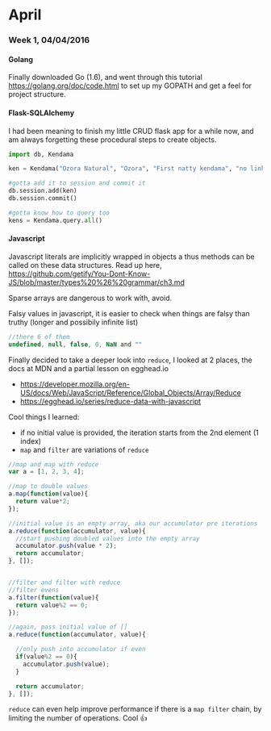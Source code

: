 # April

### Week 1, 04/04/2016

#### Golang

Finally downloaded Go (1.6), and went through this tutorial https://golang.org/doc/code.html to set up my GOPATH and get a feel for project structure.

#### Flask-SQLAlchemy

I had been meaning to finish my little CRUD flask app for a while now, and am always forgetting these procedural steps to create objects.

```python
import db, Kendama

ken = Kendama("Ozora Natural", "Ozora", "First natty kendama", "no link")

#gotta add it to session and commit it
db.session.add(ken)
db.session.commit()

#gotta know how to query too
kens = Kendama.query.all()
```

#### Javascript

Javascript literals are implicitly wrapped in objects a thus methods can be called on these data structures. Read up here, https://github.com/getify/You-Dont-Know-JS/blob/master/types%20%26%20grammar/ch3.md  

Sparse arrays are dangerous to work with, avoid.

Falsy values in javascript, it is easier to check when things are falsy than truthy (longer and possibily infinite list)

```javascript
//there 6 of them
undefined, null, false, 0, NaN and ""
```

Finally decided to take a deeper look into `reduce`, I looked at 2 places, the docs at MDN and a partial lesson on egghead.io

* https://developer.mozilla.org/en-US/docs/Web/JavaScript/Reference/Global_Objects/Array/Reduce 
* https://egghead.io/series/reduce-data-with-javascript

Cool things I learned:

* if no initial value is provided, the iteration starts from the 2nd element (1 index)
* `map` and `filter` are variations of `reduce`

```javascript
//map and map with reduce
var a = [1, 2, 3, 4];

//map to double values
a.map(function(value){
  return value*2;
});

//initial value is an empty array, aka our accumulator pre iterations
a.reduce(function(accumulator, value){
  //start pushing doubled values into the empty array
  accumulator.push(value * 2);
  return accumulator; 
}, []);


//filter and filter with reduce
//filter evens
a.filter(function(value){
  return value%2 == 0;
});

//again, pass initial value of []
a.reduce(function(accumulator, value){

  //only push into accumulator if even
  if(value%2 == 0){
	accumulator.push(value);
  }

  return accumulator; 
}, []);
```

`reduce` can even help improve performance if there is a `map filter` chain, by limiting the number of operations. Cool :+1:

